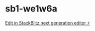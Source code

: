# sb1-we1w6a

[Edit in StackBlitz next generation editor ⚡️](https://stackblitz.com/~/github.com/cayenne0430/sb1-we1w6a)